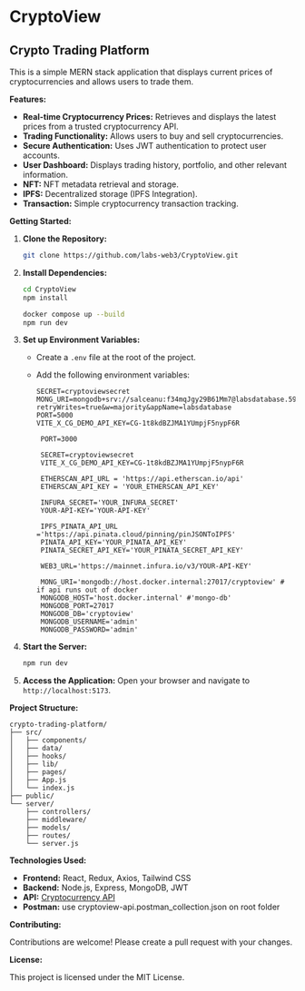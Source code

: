 # CryptoView

## Crypto Trading Platform

This is a simple MERN stack application that displays current prices of cryptocurrencies and allows users to trade them.

**Features:**

- **Real-time Cryptocurrency Prices:** Retrieves and displays the latest prices from a trusted cryptocurrency API.
- **Trading Functionality:** Allows users to buy and sell cryptocurrencies.
- **Secure Authentication:** Uses JWT authentication to protect user accounts.
- **User Dashboard:** Displays trading history, portfolio, and other relevant information.
- **NFT:** NFT metadata retrieval and storage.
- **IPFS:** Decentralized storage (IPFS Integration).
- **Transaction:** Simple cryptocurrency transaction tracking.

**Getting Started:**

1. **Clone the Repository:**

   ```bash
   git clone https://github.com/labs-web3/CryptoView.git
   ```

2. **Install Dependencies:**

   ```bash
   cd CryptoView
   npm install
   ```

   ```bash
   docker compose up --build    
   npm run dev

3. **Set up Environment Variables:**

   - Create a `.env` file at the root of the project.
   - Add the following environment variables:
     ```
     SECRET=cryptoviewsecret
     MONG_URI=mongodb+srv://salceanu:f34mqJgy29B61Mm7@labsdatabase.5913czx.mongodb.net/?retryWrites=true&w=majority&appName=labsdatabase
     PORT=5000
     VITE_X_CG_DEMO_API_KEY=CG-1t8kdBZJMA1YUmpjF5nypF6R
     ```

     ```
      PORT=3000

      SECRET=cryptoviewsecret
      VITE_X_CG_DEMO_API_KEY=CG-1t8kdBZJMA1YUmpjF5nypF6R

      ETHERSCAN_API_URL = 'https://api.etherscan.io/api' 
      ETHERSCAN_API_KEY = 'YOUR_ETHERSCAN_API_KEY'  

      INFURA_SECRET='YOUR_INFURA_SECRET'
      YOUR-API-KEY='YOUR-API-KEY'

      IPFS_PINATA_API_URL ='https://api.pinata.cloud/pinning/pinJSONToIPFS' 
      PINATA_API_KEY='YOUR_PINATA_API_KEY'
      PINATA_SECRET_API_KEY='YOUR_PINATA_SECRET_API_KEY'

      WEB3_URL='https://mainnet.infura.io/v3/YOUR-API-KEY'

      MONG_URI='mongodb://host.docker.internal:27017/cryptoview' # if api runs out of docker
      MONGODB_HOST='host.docker.internal' #'mongo-db'
      MONGODB_PORT=27017
      MONGODB_DB='cryptoview'
      MONGODB_USERNAME='admin'
      MONGODB_PASSWORD='admin'
      ```


4. **Start the Server:**

   ```bash
   npm run dev
   ```

5. **Access the Application:**
   Open your browser and navigate to `http://localhost:5173`.

**Project Structure:**

```
crypto-trading-platform/
├── src/
│   ├── components/
│   ├── data/
│   ├── hooks/
│   ├── lib/
│   ├── pages/
│   ├── App.js
│   └── index.js
├── public/
└── server/
    ├── controllers/
    ├── middleware/
    ├── models/
    ├── routes/
    └── server.js
```

**Technologies Used:**

- **Frontend:** React, Redux, Axios, Tailwind CSS
- **Backend:** Node.js, Express, MongoDB, JWT
- **API:** [Cryptocurrency API](https://example.com/api)
- **Postman:** use cryptoview-api.postman_collection.json on root folder


**Contributing:**

Contributions are welcome! Please create a pull request with your changes.

**License:**

This project is licensed under the MIT License.
